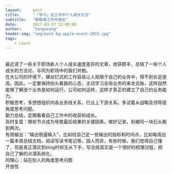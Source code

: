 ```yaml
---
layout:     post
title:      "「学习」在工作中个人成长方法"
subtitle:   "聊聊再工作中成长"
date:       2017-03-27 12:00:00
author:     "Sangasong"
header-img: "img/post-bg-apple-event-2015.jpg"
tags:
    - Learn
---
```


> 


<div>
  <br>最近读了一些关于职场新人个人成长速度差异的文章，收获颇丰，总结了一些个人成长的方法论，与同为职场中的我们共勉。
    <br>在大公司的环境下，螺丝钉式的工作容易让人局限于自己的业务中，得不到长足提高。因此，一定要保持抬头看路的心态，主动学习全局业务的来龙去脉，这样自然能够了解涨个业务是如何运行，公司如何运转，这样才真正的建立了自己的业务能力。
    <br>积极思考，多想想组织内各业务线关系，行业上下游关系。多试着从战略及领导层角度思考问题。
    <br>勤力总结，定期看看自己工作中的收获和成长。
    <br>及时复盘：哪些节点成为导致最后结果的关键因素，做好记录，别被同一块石头搬到两次。
    <br>有效输出：“输出倒逼输入”，比如给自己定一些输出的指标和时间点，比如每周出一篇本周总结文档，阅读写读书笔记等，因人而异，有些时候，我们觉得自己懂了，但是真正落实到blog时却无从下手，写总结其实是一个很好的梳理过程，把自己了解的点滴系统化。
    <br>同理心：站在别人的角度思考问题
    <br>开放性
    
</div>




